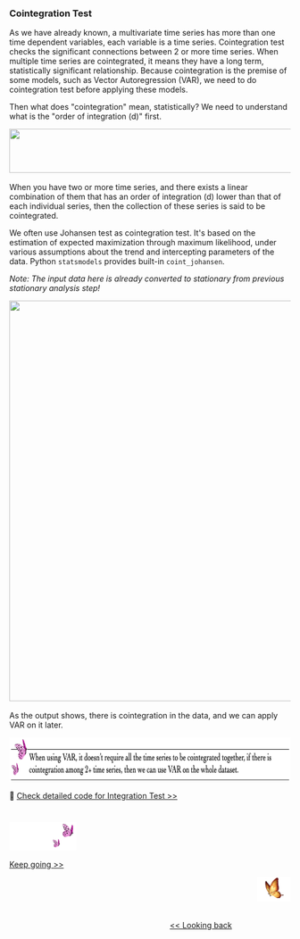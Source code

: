 ### Cointegration Test

As we have already known, a multivariate time series has more than one time dependent variables, each variable is a time series. Cointegration test checks the significant connections between 2 or more time series. When multiple time series are cointegrated, it means they have a long term, statistically significant relationship. Because cointegration is the premise of some models, such as Vector Autoregression (VAR), we need to do cointegration test before applying these models.

Then what does "cointegration" mean, statistically? We need to understand what is the "order of integration (d)" first.

<p align="left">
<img src="https://github.com/lady-h-world/My_Garden/blob/main/images/Garden_Totem_images/notes/order_of_integration.png" width="766" height="79" />
</p>

When you have two or more time series, and there exists a linear combination of them that has an order of integration (d) lower than that of each individual series, then the collection of these series is said to be cointegrated.

We often use Johansen test as cointegration test. It's based on the estimation of expected maximization through maximum likelihood, under various assumptions about the trend and intercepting parameters of the data. Python `statsmodels` provides built-in `coint_johansen`. 

<i>Note: The input data here is already converted to stationary from previous stationary analysis step!</i>

<p align="left">
<img src="https://github.com/lady-h-world/My_Garden/blob/main/images/Garden_Totem_images/data_exploration/cointegration_test.png" width="829" height="718" />
</p>

As the output shows, there is cointegration in the data, and we can apply VAR on it later.

<p align="left">
<img src="https://github.com/lady-h-world/My_Garden/blob/main/images/Garden_Totem_images/notes/cointegration_var.png" width="766" height="79" />
</p>

🌻 [Check detailed code for Integration Test >>][3]

#
<p align="left">
<img src="https://github.com/lady-h-world/My_Garden/blob/main/images/follow_us.png" width="120" height="50" />
</p>

[Keep going >>][1]

<p align="right">
<img src="https://github.com/lady-h-world/My_Garden/blob/main/images/going_back.png" width="60" height="44" />
</p>

&nbsp;&nbsp;&nbsp;&nbsp;&nbsp;&nbsp;&nbsp;&nbsp;&nbsp;&nbsp;&nbsp;&nbsp;&nbsp;&nbsp;&nbsp;&nbsp;&nbsp;&nbsp;&nbsp;&nbsp;&nbsp;&nbsp;&nbsp;&nbsp;&nbsp;&nbsp;&nbsp;&nbsp;&nbsp;&nbsp;&nbsp;&nbsp;&nbsp;&nbsp;&nbsp;&nbsp;&nbsp;&nbsp;&nbsp;&nbsp;&nbsp;&nbsp;&nbsp;&nbsp;&nbsp;&nbsp;&nbsp;&nbsp;&nbsp;&nbsp;&nbsp;&nbsp;&nbsp;&nbsp;&nbsp;&nbsp;&nbsp;&nbsp;&nbsp;&nbsp;&nbsp;&nbsp;&nbsp;&nbsp;&nbsp;&nbsp;&nbsp;&nbsp;&nbsp;&nbsp;&nbsp;&nbsp;&nbsp;&nbsp;&nbsp;&nbsp;&nbsp;&nbsp;&nbsp;&nbsp;&nbsp;&nbsp;&nbsp;&nbsp;&nbsp;&nbsp;&nbsp;&nbsp;&nbsp;&nbsp;&nbsp;&nbsp;&nbsp;&nbsp;&nbsp;&nbsp;&nbsp;&nbsp;&nbsp;&nbsp;&nbsp;&nbsp;&nbsp;&nbsp;&nbsp;&nbsp;&nbsp;&nbsp;&nbsp;&nbsp;&nbsp;&nbsp;&nbsp;&nbsp;&nbsp;&nbsp;&nbsp;&nbsp;&nbsp;&nbsp;&nbsp;&nbsp;&nbsp;&nbsp;&nbsp;&nbsp;&nbsp;&nbsp;&nbsp;&nbsp;&nbsp;&nbsp;&nbsp;&nbsp;&nbsp;&nbsp;&nbsp;&nbsp;&nbsp;&nbsp;&nbsp;&nbsp;&nbsp;&nbsp;&nbsp;&nbsp;&nbsp;&nbsp;&nbsp;&nbsp;&nbsp;&nbsp;&nbsp;&nbsp;&nbsp;&nbsp;&nbsp;&nbsp;&nbsp;&nbsp;&nbsp;&nbsp;&nbsp;&nbsp;&nbsp;&nbsp;&nbsp;&nbsp;&nbsp;&nbsp;&nbsp;&nbsp;&nbsp;&nbsp;&nbsp;&nbsp;&nbsp;&nbsp;&nbsp;&nbsp;&nbsp;&nbsp;&nbsp;&nbsp;&nbsp;&nbsp;&nbsp;&nbsp;&nbsp;&nbsp;&nbsp;&nbsp;&nbsp;&nbsp;&nbsp;&nbsp;&nbsp;&nbsp;&nbsp;&nbsp;&nbsp;[<< Looking back][2]


[1]:https://github.com/lady-h-world/My_Garden/blob/main/reading_pages/YinYang/ts6.md
[2]:https://github.com/lady-h-world/My_Garden/blob/main/reading_pages/YinYang/ts4.md
[3]:https://github.com/lady-h-world/My_Garden/blob/main/code/yinyang/past_ts_exploration.ipynb




